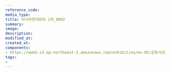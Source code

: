 ```yaml
---
reference_code:
media_type:
title: 아시아연대회의 1차_0092
summary:
image:
description:
modified_at:
created_at:
components:
- https://wwm3.s3.ap-northeast-2.amazonaws.com/exhibition/ex-02/운동사관/연대로희망을만들다/아시아연대회의+1차_0092.JPG
tags:
-
---
```

